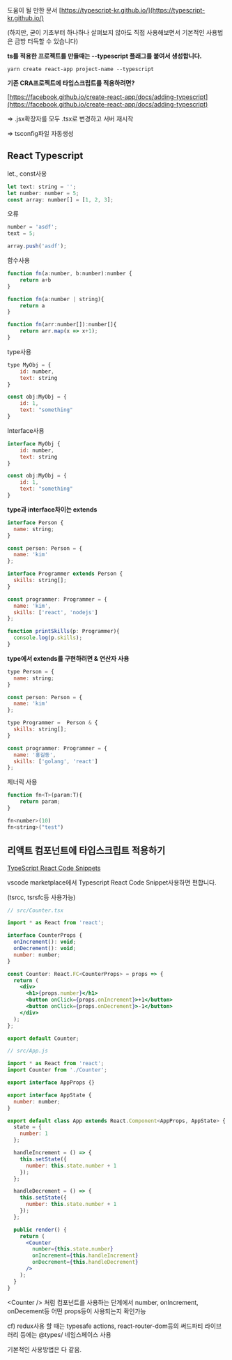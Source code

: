 도움이 될 만한 문서 [https://typescript-kr.github.io/](https://typescript-kr.github.io/)

\(하지만, 굳이 기초부터 하나하나 살펴보지 않아도 직접 사용해보면서 기본적인 사용법은 금방 터득할 수 있습니다\)

**ts를 적용한 프로젝트를 만들때는 --typescript 플래그를 붙여서 생성합니다.**

```terminal
yarn create react-app project-name --typescript
```

**기존 CRA프로젝트에 타입스크립트를 적용하려면?**

[https://facebook.github.io/create-react-app/docs/adding-typescript](https://facebook.github.io/create-react-app/docs/adding-typescript)

=&gt; .jsx확장자를 모두 .tsx로 변경하고 서버 재시작 

=&gt; tsconfig파일 자동생성

## **React Typescript**

let., const사용

```js
let text: string = '';
let number: number = 5;
const array: number[] = [1, 2, 3];
```

오류

```jsx
number = 'asdf';
text = 5;

array.push('asdf');
```

함수사용

```jsx
function fn(a:number, b:number):number {
    return a+b
}

function fn(a:number | string){
    return a
}

function fn(arr:number[]):number[]{
    return arr.map(x => x+1);
}
```

type사용

```jsx
type MyObj = {
    id: number,
    text: string
}

const obj:MyObj = {
    id: 1,
    text: "something"
}
```

Interface사용

```jsx
interface MyObj {
    id: number,
    text: string
}

const obj:MyObj = {
    id: 1,
    text: "something"
}
```

**type과 interface차이는 extends**

```jsx
interface Person {
  name: string;
}

const person: Person = {
  name: 'kim'
};

interface Programmer extends Person {
  skills: string[];
}

const programmer: Programmer = {
  name: 'kim',
  skills: ['react', 'nodejs']
};

function printSkills(p: Programmer){
  console.log(p.skills);
}
```

**type에서 extends를 구현하려면 & 연산자 사용**

```jsx
type Person = {
  name: string;
}

const person: Person = {
  name: 'kim'
};

type Programmer =  Person & {
  skills: string[];
}

const programmer: Programmer = {
  name: '홍길동',
  skills: ['golang', 'react']
};
```

제너릭 사용

```jsx
function fn<T>(param:T){
    return param;
}

fn<number>(10)
fn<string>("test")
```

## **리액트 컴포넌트에 타입스크립트 적용하기**

[TypeScript React Code Snippets](https://marketplace.visualstudio.com/items?itemName=infeng.vscode-react-typescript)

vscode marketplace에서 Typescript React Code Snippet사용하면 편합니다.

\(tsrcc, tsrsfc등 사용가능\)

```jsx
// src/Counter.tsx

import * as React from 'react';

interface CounterProps {
  onIncrement(): void;
  onDecrement(): void;
  number: number;
}

const Counter: React.FC<CounterProps> = props => {
  return (
    <div>
      <h1>{props.number}</h1>
      <button onClick={props.onIncrement}>+1</button>
      <button onClick={props.onDecrement}>-1</button>
    </div>
  );
};

export default Counter;
```

```jsx
// src/App.js

import * as React from 'react';
import Counter from './Counter';

export interface AppProps {}

export interface AppState {
  number: number;
}

export default class App extends React.Component<AppProps, AppState> {
  state = {
    number: 1
  };

  handleIncrement = () => {
    this.setState({
      number: this.state.number + 1
    });
  };

  handleDecrement = () => {
    this.setState({
      number: this.state.number + 1
    });
  };

  public render() {
    return (
      <Counter
        number={this.state.number}
        onIncrement={this.handleIncrement}
        onDecrement={this.handleDecrement}
      />
    );
  }
}
```

&lt;Counter /&gt; 처럼 컴포넌트를 사용하는 단계에서 number, onIncrement, onDecement등 어떤 props등이 사용되는지 확인가능

cf\) redux사용 할 때는 typesafe actions, react-router-dom등의 써드파티 라이브러리 등에는 @types/ 네임스페이스 사용

기본적인 사용방법은 다 같음.

